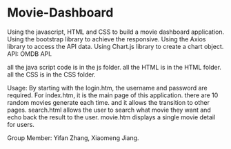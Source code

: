 # Movie-Dashboard

Using the javascript, HTML and CSS to build a movie dashboard application.
Using the bootstrap library to achieve the responsive. 
Using the Axios library to access the API data.
Using Chart.js library to create a chart object.
API: OMDB API.

all the java script code is in the js folder. 
all the HTML is in the HTML folder.
all the CSS is in the CSS folder.


Usage:
By starting with the login.htm, the username and password are required.
For index.htm, it is the main page of this application. there are 10 random movies generate each time. and it allows the transition to other pages.
search.html allows the user to search what movie they want and echo back the result to the user.
movie.htm displays a single movie detail for users.

Group Member: Yifan Zhang, Xiaomeng Jiang.